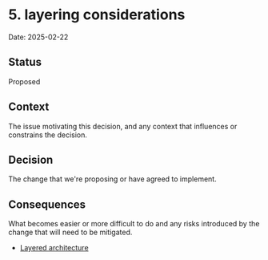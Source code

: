 # 5. layering considerations

Date: 2025-02-22

## Status

Proposed

## Context

The issue motivating this decision, and any context that influences or constrains the decision.

## Decision

The change that we're proposing or have agreed to implement.

## Consequences

What becomes easier or more difficult to do and any risks introduced by the change that will need to be mitigated.

* [Layered architecture](https://youtu.be/kOGS7HI3lEA?si=51-YP0yzC81VQ3XT)